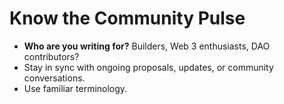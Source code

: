 # Know the Community Pulse

* **Who are you writing for?** Builders, Web 3 enthusiasts, DAO contributors?
* Stay in sync with ongoing proposals, updates, or community conversations.
* Use familiar terminology.
